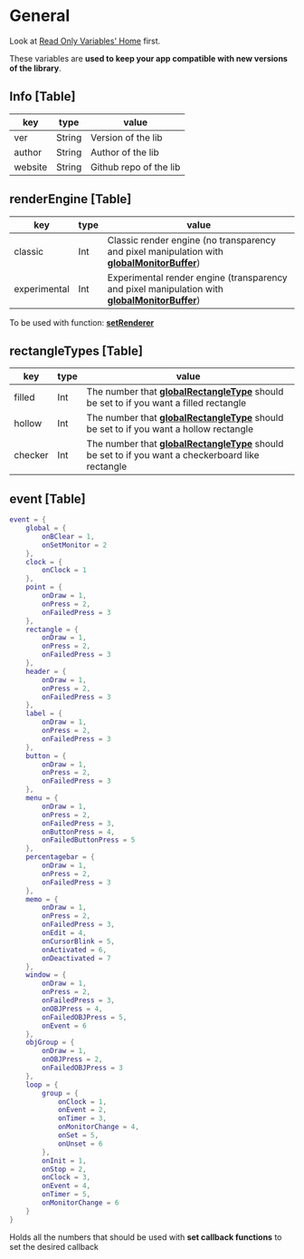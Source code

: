 # General

Look at [Read Only Variables' Home](index.md#general) first.

These variables are **used to keep your app compatible with new versions of the library**.

## Info [Table]

| key     | type   | value                  |
| ------- | ------ | ---------------------- |
| ver     | String | Version of the lib     |
| author  | String | Author of the lib      |
| website | String | Github repo of the lib |

## renderEngine [Table]

| key          | type | value                                                                                                                                                        |
| ------------ | ---- | ------------------------------------------------------------------------------------------------------------------------------------------------------------ |
| classic      | Int  | Classic render engine (no transparency and pixel manipulation with [**globalMonitorBuffer**](../read_only_variables/special.md#globalmonitorbuffer-table))   |
| experimental | Int  | Experimental render engine (transparency and pixel manipulation with [**globalMonitorBuffer**](../read_only_variables/special.md#globalmonitorbuffer-table)) |

To be used with function: [**setRenderer**](../functions/drawing.md#setrenderer)

## rectangleTypes [Table]

| key     | type | value                                                                                                                                                           |
| ------- | ---- | --------------------------------------------------------------------------------------------------------------------------------------------------------------- |
| filled  | Int  | The number that [**globalRectangleType**](../writeable_variables/drawing.md#globalrectangletype-int) should be set to if you want a filled rectangle            |
| hollow  | Int  | The number that [**globalRectangleType**](../writeable_variables/drawing.md#globalrectangletype-int) should be set to if you want a hollow rectangle            |
| checker | Int  | The number that [**globalRectangleType**](../writeable_variables/drawing.md#globalrectangletype-int) should be set to if you want a checkerboard like rectangle |

## event [Table]

```lua
event = {
    global = {
        onBClear = 1,
        onSetMonitor = 2
    },
    clock = {
        onClock = 1
    },
    point = {
        onDraw = 1,
        onPress = 2,
        onFailedPress = 3
    },
    rectangle = {
        onDraw = 1,
        onPress = 2,
        onFailedPress = 3
    },
    header = {
        onDraw = 1,
        onPress = 2,
        onFailedPress = 3
    },
    label = {
        onDraw = 1,
        onPress = 2,
        onFailedPress = 3
    },
    button = {
        onDraw = 1,
        onPress = 2,
        onFailedPress = 3
    },
    menu = {
        onDraw = 1,
        onPress = 2,
        onFailedPress = 3,
        onButtonPress = 4,
        onFailedButtonPress = 5
    },
    percentagebar = {
        onDraw = 1,
        onPress = 2,
        onFailedPress = 3
    },
    memo = {
        onDraw = 1,
        onPress = 2,
        onFailedPress = 3,
        onEdit = 4,
        onCursorBlink = 5,
        onActivated = 6,
        onDeactivated = 7
    },
    window = {
        onDraw = 1,
        onPress = 2,
        onFailedPress = 3,
        onOBJPress = 4,
        onFailedOBJPress = 5,
        onEvent = 6
    },
    objGroup = {
        onDraw = 1,
        onOBJPress = 2,
        onFailedOBJPress = 3
    },
    loop = {
        group = {
            onClock = 1,
            onEvent = 2,
            onTimer = 3,
            onMonitorChange = 4,
            onSet = 5,
            onUnset = 6
        },
        onInit = 1,
        onStop = 2,
        onClock = 3,
        onEvent = 4,
        onTimer = 5,
        onMonitorChange = 6
    }
}
```

Holds all the numbers that should be used with **set callback functions** to set the desired callback
